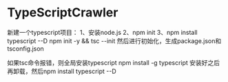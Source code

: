 # TypeScriptCrawler

新建一个typescript项目：
1、安装node.js
2、npm init
3、npm install typescript --D
npm init -y && tsc --init
然后进行初始化，生成package.json和tsconfig.json

如果tsc命令报错，则全局安装typescript
npm install -g typescript
安装好之后再卸载，然后npm install typescript --D
